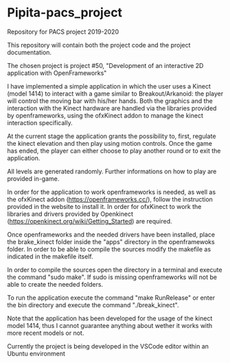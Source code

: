 # Pipita-pacs_project
Repository for PACS project 2019-2020

This repository will contain both the project code and the project documentation.

The chosen project is project #50, "Development of an interactive 2D application with OpenFrameworks"

I have implemented a simple application in which the user uses a Kinect (model 1414) to interact with a game similar to Breakout/Arkanoid: the player will control the moving bar with his/her hands.
Both the graphics and the interaction with the Kinect hardware are handled via the libraries provided by openframeworks, using the ofxKinect addon to manage the kinect interaction specifically. 

At the current stage the application grants the possibility to, first, regulate the kinect elevation and then play using motion controls. Once the game has ended, the player can either choose to play another round or to exit the application.

All levels are generated randomly. Further informations on how to play are provided in-game.

In order for the application to work openframeworks is needed, as well as the ofxKinect addon (https://openframeworks.cc/), follow the instruction provided in the website to install it.
In order for ofxKinect to work the libraries and drivers provided by Openkinect (https://openkinect.org/wiki/Getting_Started) are required.

Once openframeworks and the needed drivers have been installed, place the brake_kinect folder inside the "apps" directory in the openframewoks folder. In order to be able to compile the sources modify the makefile as indicated in the makefile itself.

In order to compile the sources open the directory in a terminal and execute the command "sudo make". If sudo is missing openframeworks will not be able to create the needed folders.

To run the application execute the command "make RunRelease" or enter the bin directory and execute the command "./break_kinect". 

Note that the application has been developed for the usage of the kinect model 1414, thus I cannot guarantee anything about wether it works with more recent models or not. 

Currently the project is being developed in the VSCode editor within an Ubuntu environment


